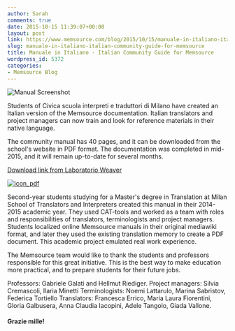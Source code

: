 ```yaml
---
author: Sarah
comments: true
date: 2015-10-15 11:39:07+00:00
layout: post
link: https://www.memsource.com/blog/2015/10/15/manuale-in-italiano-italian-community-guide-for-memsource/
slug: manuale-in-italiano-italian-community-guide-for-memsource
title: Manuale in Italiano - Italian Community Guide for Memsource
wordpress_id: 5372
categories:
- Memsource Blog
---
```


![Manual Screenshot](/wp-content/uploads/2015/10/manual-e1444909400504.png)

Students of Civica scuola interpreti e traduttori di Milano have created an Italian version of the Memsource documentation. Italian translators and project managers can now train and look for reference materials in their native language.

<!-- more -->

The community manual has 40 pages, and it can be downloaded from the school's website in PDF format. The documentation was completed in mid-2015, and it will remain up-to-date for several months.

[Download link from Laboratorio Weaver](http://www.fondazionemilano.eu/blogpress/weaver/2015/09/22/manuale-memsource-in-italiano/)

[![icon_pdf](/wp-content/uploads/2015/06/icon_pdf.png)](http://www.fondazionemilano.eu/blogpress/weaver/2015/09/22/manuale-memsource-in-italiano/)

Second-year students studying for a Master's degree in Translation at Milan School of Translators and Interpreters created this manual in their 2014-2015 academic year. They used CAT-tools and worked as a team with roles and responsibilities of translators, terminologists and project managers. Students localized online Memsource manuals in their original mediawiki format, and later they used the existing translation memory to create a PDF document. This academic project emulated real work experience.

The Memsource team would like to thank the students and professors responsible for this great initiative. This is the best way to make education more practical, and to prepare students for their future jobs.

Professors: Gabriele Galati and Hellmut Riediger.
Project managers: Silvia Cremascoli, Ilaria Minetti
Terminologists: Noemi Lattarulo, Marina Sabristov, Federica Tortiello
Translators: Francesca Errico, Maria Laura Fiorentini, Gloria Galbusera, Anna Claudia Iacopini, Adele Tangolo, Giada Vallone.


#### Grazie mille!



